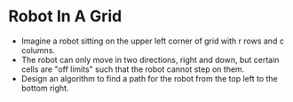 # Robot In A Grid
 - Imagine a robot sitting on the upper left corner of grid with r rows and c columns.
 - The robot can only move in two directions, right and down, but certain cells are "off limits" such that
   the robot cannot step on them. 
 - Design an algorithm to find a path for the robot from the top left to the bottom right.
